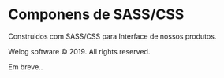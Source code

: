 # Componens de SASS/CSS

Construidos com SASS/CSS para Interface de nossos produtos.

Welog software © 2019. All rights reserved.

Em breve..
